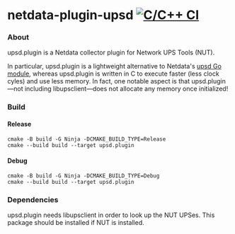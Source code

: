 # netdata-plugin-upsd [![C/C++ CI](https://github.com/mario-campos/netdata-plugin-upsd/actions/workflows/c-cpp.yml/badge.svg)](https://github.com/mario-campos/netdata-plugin-upsd/actions/workflows/c-cpp.yml)

### About

upsd.plugin is a Netdata collector plugin for Network UPS Tools (NUT).

In particular, upsd.plugin is a lightweight alternative to Netdata's [upsd Go module](https://learn.netdata.cloud/docs/collecting-metrics/ups/ups-nut), whereas upsd.plugin is written in C to execute faster (less clock cyles) and use less memory. In fact, one notable aspect is that upsd.plugin&mdash;not including libupsclient&mdash;does not allocate any memory once initialized!

### Build

#### Release

```shell
cmake -B build -G Ninja -DCMAKE_BUILD_TYPE=Release
cmake --build build --target upsd.plugin
```

#### Debug

```shell
cmake -B build -G Ninja -DCMAKE_BUILD_TYPE=Debug
cmake --build build --target upsd.plugin
```

### Dependencies

upsd.plugin needs libupsclient in order to look up the NUT UPSes. This package should be installed if NUT is installed.
